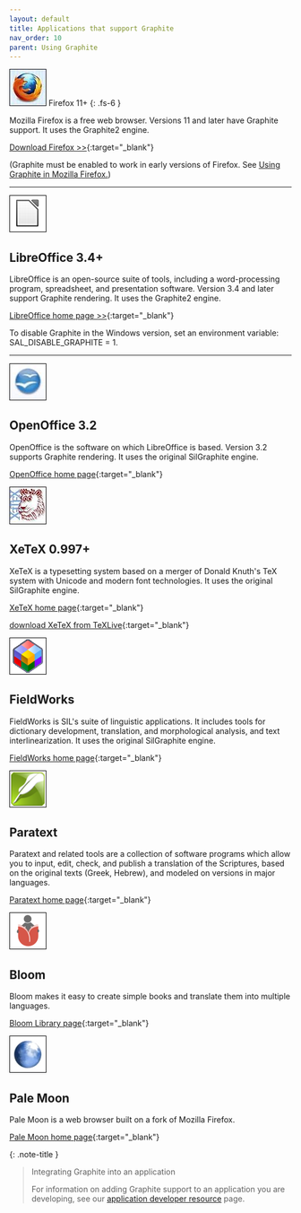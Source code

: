 ```yaml
---
layout: default
title: Applications that support Graphite
nav_order: 10
parent: Using Graphite
---
```


![](assets/images/logo_Firefox.jpeg) Firefox 11+
{: .fs-6 }

Mozilla Firefox is a free web browser. Versions 11 and later have Graphite support. It uses the Graphite2 engine.

[Download Firefox >>](https://www.mozilla.org/en-US/firefox/new){:target="_blank"}

(Graphite must be enabled to work in early versions of Firefox. See [Using Graphite in Mozilla Firefox.](graphite_firefox))

-----

![](assets/images/logo_LibreOffice.png)

## LibreOffice 3.4+

LibreOffice is an open-source suite of tools, including a word-processing program, spreadsheet, and presentation software. Version 3.4 and later support Graphite rendering. It uses the Graphite2 engine.

[LibreOffice home page >>](https://www.libreoffice.org){:target="_blank"}

To disable Graphite in the Windows version, set an environment variable: SAL_DISABLE_GRAPHITE = 1.

-----

![](assets/images/logo_OpenOffice.jpeg)

## OpenOffice 3.2

OpenOffice is the software on which LibreOffice is based. Version 3.2 supports Graphite rendering. It uses the original SilGraphite engine.

[OpenOffice home page](https://www.openoffice.org){:target="_blank"}

![](assets/images/logo_Xetex.jpeg)

## XeTeX 0.997+

XeTeX is a typesetting system based on a merger of Donald Knuth's TeX system with Unicode and modern font technologies. It uses the original SilGraphite engine.

[XeTeX home page](https://scripts.sil.org/xetex){:target="_blank"}

[download XeTeX from TeXLive](tug.org/texlive/){:target="_blank"}

![](assets/images/logo_FieldWorks.jpeg)

## FieldWorks

FieldWorks is SIL's suite of linguistic applications. It includes tools for dictionary development, translation, and morphological analysis, and text interlinearization. It uses the original SilGraphite engine.

[FieldWorks home page](fieldworks.sil.org){:target="_blank"}

![](assets/images/logo_Paratext.png)

## Paratext

Paratext and related tools are a collection of software programs which allow you to input, edit, check, and publish a translation of the Scriptures, based on the original texts (Greek, Hebrew), and modeled on versions in major languages.

[Paratext home page](paratext.org){:target="_blank"}

![](assets/images/logo_Bloom.png)

## Bloom

Bloom makes it easy to create simple books and translate them into multiple languages.

[Bloom Library page](bloom.org/#/landing){:target="_blank"}

![](assets/images/logo_PaleMoon.jpeg)

## Pale Moon

Pale Moon is a web browser built on a fork of Mozilla Firefox.

[Pale Moon home page](palemoon.org){:target="_blank"}

{: .note-title }
> Integrating Graphite into an application
> 
> For information on adding Graphite support to an application you are developing, see our [application developer resource](graphite_devApp) page.
